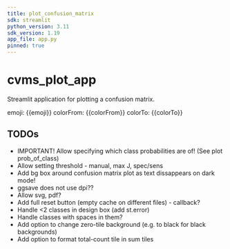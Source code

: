 ```yaml
---
title: plot_confusion_matrix
sdk: streamlit
python_version: 3.11
sdk_version: 1.19
app_file: app.py
pinned: true
---
```


# cvms_plot_app

Streamlit application for plotting a confusion matrix.

emoji: {{emoji}}
colorFrom: {{colorFrom}}
colorTo: {{colorTo}}


## TODOs

- IMPORTANT! Allow specifying which class probabilities are of! (See plot prob_of_class)
- Allow setting threshold - manual, max J, spec/sens
- Add bg box around confusion matrix plot as text dissappears on dark mode!
- ggsave does not use dpi??
- Allow svg, pdf?
- Add full reset button (empty cache on different files) - callback?
- Handle <2 classes in design box (add st.error)
- Handle classes with spaces in them?
- Add option to change zero-tile background (e.g. to black for black backgrounds)
- Add option to format total-count tile in sum tiles
